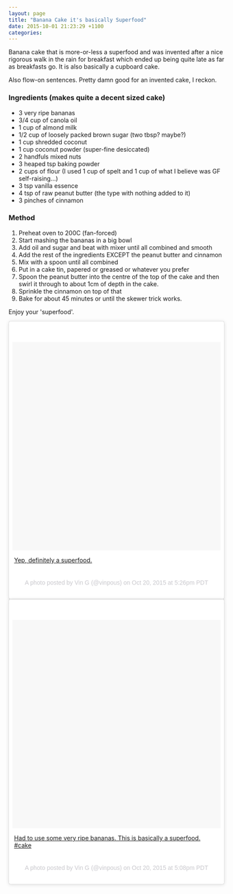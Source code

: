 ```yaml
---
layout: page
title: "Banana Cake it's basically Superfood"
date: 2015-10-01 21:23:29 +1100
categories:
---
```

Banana cake that is more-or-less a superfood and was invented after a
nice rigorous walk in the rain for breakfast which ended up being quite
late as far as breakfasts go. It is also basically a cupboard cake.

Also flow-on sentences. Pretty damn good for an invented cake, I reckon.

### Ingredients (makes quite a decent sized cake)

-   3 very ripe bananas
-   3/4 cup of canola oil
-   1 cup of almond milk
-   1/2 cup of loosely packed brown sugar (two tbsp? maybe?)
-   1 cup shredded coconut
-   1 cup coconut powder (super-fine desiccated)
-   2 handfuls mixed nuts
-   3 heaped tsp baking powder
-   2 cups of flour (I used 1 cup of spelt and 1 cup of what I believe
    was GF self-raising...)
-   3 tsp vanilla essence
-   4 tsp of raw peanut butter (the type with nothing added to it)
-   3 pinches of cinnamon

### Method

1.  Preheat oven to 200C (fan-forced)
2.  Start mashing the bananas in a big bowl
3.  Add oil and sugar and beat with mixer until all combined and smooth
4.  Add the rest of the ingredients EXCEPT the peanut butter and
    cinnamon
5.  Mix with a spoon until all combined
6.  Put in a cake tin, papered or greased or whatever you prefer
7.  Spoon the peanut butter into the centre of the top of the cake and
    then swirl it through to about 1cm of depth in the cake.
8.  Sprinkle the cinnamon on top of that
9.  Bake for about 45 minutes or until the skewer trick works.

Enjoy your 'superfood'.

<div class="instagram-media" data-instgrm-captioned=""
data-instgrm-version="5"
style="background: #FFF; border-radius: 3px; border: 0; box-shadow: 0 0 1px 0 rgba(0,0,0,0.5),0 1px 10px 0 rgba(0,0,0,0.15); margin: 1px; max-width: 658px; padding: 0; width: -webkit-calc(100%
- 2px); width: 99.375%; width: calc(100% - 2px);">

<div style="padding: 8px;">

<div
style="background: #F8F8F8; line-height: 0; margin-top: 40px; padding: 50.0% 0; text-align: center; width: 100%;">

<div
style="background: url(data:image/png; display: block; height: 44px; margin: 0 auto -44px; position: relative; top: -22px; width: 44px;">

</div>

</div>

<div style="margin: 8px 0 0 0; padding: 0 4px;">

[Yep, definitely a superfood.](https://instagram.com/p/9FFhtLr67t/)

</div>

<div
style="color: #c9c8cd; font-family: Arial,sans-serif; font-size: 14px; line-height: 17px; margin-bottom: 0; margin-top: 8px; overflow: hidden; padding: 8px 0 7px; text-align: center; text-overflow: ellipsis; white-space: nowrap;">

A photo posted by Vin G (@vinpous) on Oct 20, 2015 at 5:26pm PDT

</div>

</div>

</div>

<div class="instagram-media" data-instgrm-captioned=""
data-instgrm-version="5"
style="background: #FFF; border-radius: 3px; border: 0; box-shadow: 0 0 1px 0 rgba(0,0,0,0.5),0 1px 10px 0 rgba(0,0,0,0.15); margin: 1px; max-width: 658px; padding: 0; width: -webkit-calc(100% - 2px); width: 99.375%; width: calc(100% - 2px);">

<div style="padding: 8px;">

<div
style="background: #F8F8F8; line-height: 0; margin-top: 40px; padding: 50.0% 0; text-align: center; width: 100%;">

<div
style="background: url(data:image/png; display: block; height: 44px; margin: 0 auto -44px; position: relative; top: -22px; width: 44px;">

</div>

</div>

<div style="margin: 8px 0 0 0; padding: 0 4px;">

[Had to use some very ripe bananas. This is basically a superfood.
\#cake](https://instagram.com/p/9FDaxbr64-/)

</div>

<div
style="color: #c9c8cd; font-family: Arial,sans-serif; font-size: 14px; line-height: 17px; margin-bottom: 0; margin-top: 8px; overflow: hidden; padding: 8px 0 7px; text-align: center; text-overflow: ellipsis; white-space: nowrap;">

A photo posted by Vin G (@vinpous) on Oct 20, 2015 at 5:08pm PDT

</div>

</div>

</div>

<div style="clear: both;">

</div>
